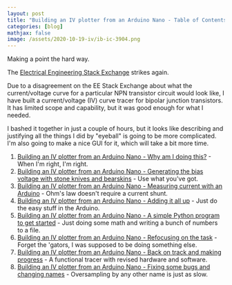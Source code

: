 ```yaml
---
layout: post
title: "Building an IV plotter from an Arduino Nano - Table of Contents"
categories: [blog]
mathjax: false
image: /assets/2020-10-19-iv/ib-ic-3904.png
---
```

Making a point the hard way.

The [Electrical Engineering Stack Exchange](https://electronics.stackexchange.com/) strikes again.

Due to a disagreement on the EE Stack Exchange about what the current/voltage curve for a particular NPN transistor circuit would look like, I have built a current/voltage (IV) curve tracer for bipolar junction transistors. It has limited scope and capability, but it was good enough for what I needed.

I bashed it together in just a couple of hours, but it looks like describing and justifying all the things I did by "eyeball" is going to be more complicated.  I'm also going to make a nice GUI for it, which will take a bit more time.

1. [Building an IV plotter from an Arduino Nano - Why am I doing this?](iv-1a) - When I'm right, I'm right.
2. [Building an IV plotter from an Arduino Nano - Generating the bias voltage with stone knives and bearskins](iv-2) - Use what you've got.
3. [Building an IV plotter from an Arduino Nano - Measuring current with an Arduino](iv3) - Ohm's law doesn't require a current shunt.
4. [Building an IV plotter from an Arduino Nano - Adding it all up](iv4) - Just do the easy stuff in the Arduino.
5. [Building an IV plotter from an Arduino Nano - A simple Python program to get started](iv5) - Just doing some math and writing a bunch of numbers to a file.
6. [Building an IV plotter from an Arduino Nano - Refocusing on the task](iv6) - Forget the 'gators, I was supposed to be doing something else.
7. [Building an IV plotter from an Arduino Nano - Back on track and making progress](iv7) - A functional tracer with revised hardware and software.
8. [Building an IV plotter from an Arduino Nano - Fixing some bugs and changing names](iv8) - Oversampling by any other name is just as slow.
